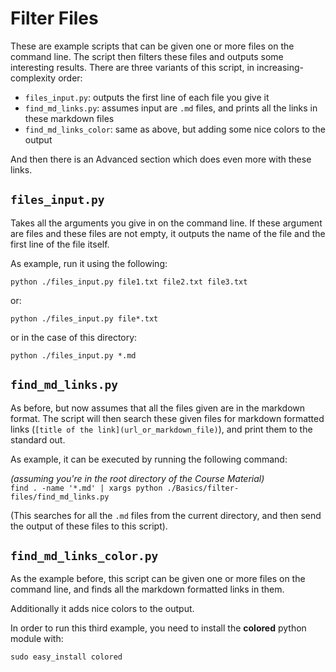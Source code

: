 # Filter Files

These are example scripts that can be given one or more files on the command line. The script then filters these files and outputs some interesting results. There are three variants of this script, in increasing-complexity order:

- `files_input.py`: outputs the first line of each file you give it
- `find_md_links.py`: assumes input are `.md` files, and prints all the links in these markdown files
- `find_md_links_color`: same as above, but adding some nice colors to the output

And then there is an Advanced section which does even more with these links.

## `files_input.py`

Takes all the arguments you give in on the command line. If these argument are files and these files are not empty, it outputs the name of the file and the first line of the file itself.

As example, run it using the following:

`python ./files_input.py file1.txt file2.txt file3.txt`

or:

`python ./files_input.py file*.txt`

or in the case of this directory:

`python ./files_input.py *.md`

## `find_md_links.py`

As before, but now assumes that all the files given are in the markdown format. The script will then search these given files for markdown formatted links (`[title of the link](url_or_markdown_file)`), and print them to the standard out.

As example, it can be executed by running the following command:

*(assuming you're in the root directory of the Course Material)*  
`find . -name '*.md' | xargs python ./Basics/filter-files/find_md_links.py`  

(This searches for all the `.md` files from the current directory, and then send the output of these files to this script).

## `find_md_links_color.py`

As the example before, this script can be given one or more files on the command line, and finds all the markdown formatted links in them.

Additionally it adds nice colors to the output.

In order to run this third example, you need to install the **colored** python module with:

`sudo easy_install colored`
